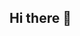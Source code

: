 ## Hi there 👋

<!--
**alisvnd/alisvnd** is a ✨ _special_ ✨ repository because its `README.md` (this file) appears on your GitHub profile.

Here are some ideas to get you started:

- 👨‍🎓 I am Ali, I'm 19 years old and I live in Ankara / Turkey
- 🔭 I’m currently studying Computer Science as a freshman at Bilkent University
- 🌱 I’m currently learning Java
- ⚽️ I love playing football.

-->
